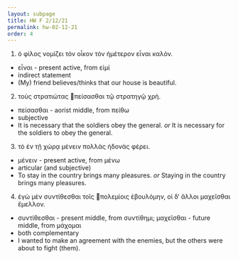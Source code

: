 ```yaml
---
layout: subpage
title: HW F 2/12/21
permalink: hw-02-12-21
order: 4
---
```


1. ὁ φίλος νομίζει τὸν οἶκον τὸν ἡμέτερον εἶναι καλὸν.
* εἶναι - present active, from εἰμί
* indirect statement
* (My) friend believes/thinks that our house is beautiful.

2. τοὺς στρατιώτας πείσασθαι τῷ στρατηγῷ χρὴ.
* πείσασθαι - aorist middle, from πείθω
* subjective
* It is necessary that the soldiers obey the general. *or* It is necessary for the soldiers to obey the general.

3. τὸ ἐν τῇ χώρᾳ μένειν πολλὰς ἡδονὰς φέρει.
* μένειν - present active, from μένω
* articular (and subjective)
* To stay in the country brings many pleasures. *or* Staying in the country brings many pleasures.

4. ἐγὼ μὲν συντίθεσθαι τοῖς πολεμίοις ἐβουλόμην, οἱ δ‘ ἄλλοι μαχεῖσθαι ἔμελλον.
* συντίθεσθαι - present middle, from συντίθημι; μαχεῖσθαι - future middle, from μάχομαι
* both complementary
* I wanted to make an agreement with the enemies, but the others were about to fight (them).
